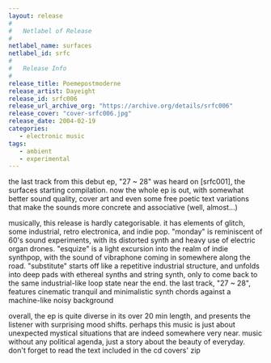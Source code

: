 ```yaml
---
layout: release
#
#   Netlabel of Release
#
netlabel_name: surfaces
netlabel_id: srfc
#
#   Release Info
#
release_title: Poemepostmoderne
release_artist: Dayeight
release_id: srfc006
release_url_archive_org: "https://archive.org/details/srfc006"
release_cover: "cover-srfc006.jpg"
release_date: 2004-02-19
categories:
   - electronic music
tags:
   - ambient
   - experimental
---
```

the last track from this debut ep, "27 ~ 28" was heard on [srfc001], the surfaces starting compilation. now the whole ep is out, with somewhat better sound quality, cover art and even some free poetic text variations that make the sounds more concrete and associative (well, almost...) 

musically, this release is hardly categorisable. it has elements of glitch, some industrial, retro electronica, and indie pop. "monday" is reminiscent of 60's sound experiments, with its distorted synth and heavy use of electric organ drones. "esquize" is a light excursion into the realm of indie synthpop, with the sound of vibraphone coming in somewhere along the road. "substitute" starts off like a repetitive industrial structure, and unfolds into deep pads with ethereal synths and string synth, only to come back to the same industrial-like loop state near the end. the last track, "27 ~ 28", features cinematic tranquil and minimalistic synth chords against a machine-like noisy background

overall, the ep is quite diverse in its over 20 min length, and presents the listener with surprising mood shifts. perhaps this music is just about unexpected mystical situations that are indeed somewhere very near. music without any political agenda, just a story about the beauty of everyday. don't forget to read the text included in the cd covers' zip


